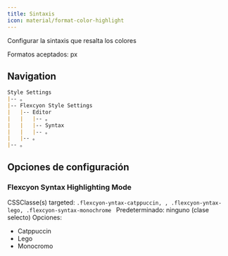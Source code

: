 ```yaml
---
title: Sintaxis
icon: material/format-color-highlight
---
```


Configurar la sintaxis que resalta los colores

Formatos aceptados: px

## Navigation

```md
Style Settings
|-- 。
|-- Flexcyon Style Settings
|   |-- Editor
|   |   |-- 。
|   |   |-- Syntax
|   |   |-- 。
|   |-- 。
|-- 。
```

## Opciones de configuración

### Flexcyon Syntax Highlighting Mode

CSSClasse(s) targeted: `.flexcyon-yntax-catppuccin,
,
.flexcyon-yntax-lego, .flexcyon-syntax-monochrome `
Predeterminado: ninguno (clase selecto)
Opciones:

- Catppuccin
- Lego
- Monocromo
